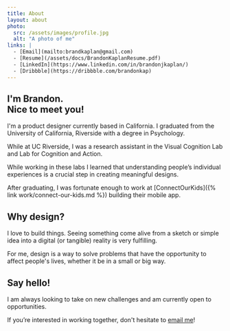 ```yaml
---
title: About
layout: about
photo:
  src: /assets/images/profile.jpg
  alt: "A photo of me"
links: |
  - [Email](mailto:brandkaplan@gmail.com)
  - [Resume](/assets/docs/BrandonKaplanResume.pdf)
  - [LinkedIn](https://www.linkedin.com/in/brandonjkaplan/)
  - [Dribbble](https://dribbble.com/brandonkap)
---
```


## I'm Brandon. <br class="md:hidden"/> Nice to meet you!

I'm a product designer currently based in California. I graduated from the University of California, Riverside with a degree in Psychology.

While at UC Riverside, I was a research assistant in the Visual Cognition Lab and Lab for Cognition and Action.

While working in these labs I learned that understanding people’s individual experiences is a crucial step in creating meaningful designs.

After graduating, I was fortunate enough to work at [ConnectOurKids]({% link work/connect-our-kids.md %}) building their mobile app.

## Why design?

I love to build things. Seeing something come alive from a sketch or simple idea into a digital (or tangible) reality is very fulfilling.

For me, design is a way to solve problems that have the opportunity to affect people's lives, whether it be in a small or big way.

## Say hello!

I am always looking to take on new challenges and am currently open to opportunities.

If you’re interested in working together, don't hesitate to [email me](mailto:brandkaplan@gmail.com)!
